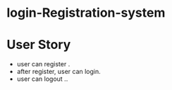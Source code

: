 # login-Registration-system
# User Story
* user can register .
* after register, user can login.
* user can logout ..
